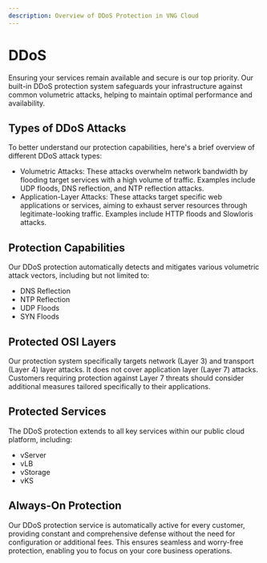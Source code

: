 ```yaml
---
description: Overview of DDoS Protection in VNG Cloud
---
```


# DDoS

Ensuring your services remain available and secure is our top priority. Our built-in DDoS protection system safeguards your infrastructure against common volumetric attacks, helping to maintain optimal performance and availability.

## Types of DDoS Attacks

To better understand our protection capabilities, here's a brief overview of different DDoS attack types:

* Volumetric Attacks: These attacks overwhelm network bandwidth by flooding target services with a high volume of traffic. Examples include UDP floods, DNS reflection, and NTP reflection attacks.
* Application-Layer Attacks: These attacks target specific web applications or services, aiming to exhaust server resources through legitimate-looking traffic. Examples include HTTP floods and Slowloris attacks.

## Protection Capabilities

Our DDoS protection automatically detects and mitigates various volumetric attack vectors, including but not limited to:

* DNS Reflection
* NTP Reflection
* UDP Floods
* SYN Floods

## Protected OSI Layers

Our protection system specifically targets network (Layer 3) and transport (Layer 4) layer attacks. It does not cover application layer (Layer 7) attacks. Customers requiring protection against Layer 7 threats should consider additional measures tailored specifically to their applications.

## Protected Services

The DDoS protection extends to all key services within our public cloud platform, including:

* vServer
* vLB
* vStorage
* vKS

## Always-On Protection

Our DDoS protection service is automatically active for every customer, providing constant and comprehensive defense without the need for configuration or additional fees. This ensures seamless and worry-free protection, enabling you to focus on your core business operations.
